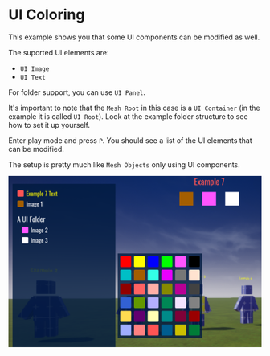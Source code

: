 # UI Coloring

This example shows you that some UI components can be modified as well.

The suported UI elements are:

  - `UI Image`
  - `UI Text`

For folder support, you can use `UI Panel`.

It's important to note that the `Mesh Root` in this case is a `UI Container` (in the example it is called `UI Root`).  Look at the example folder structure to see how to set it up yourself.

Enter play mode and press `P`.  You should see a list of the UI elements that can be modified.  

The setup is pretty much like `Mesh Objects` only using UI components.

![](../images/example7.png)